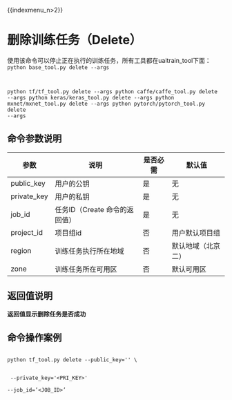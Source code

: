 {{indexmenu_n>2}}

# 删除训练任务（Delete）
使用该命令可以停止正在执行的训练任务，所有工具都在uaitrain\_tool下面：
<code>
python base_tool.py delete --args

python tf/tf_tool.py delete --args
python caffe/caffe_tool.py delete --args
python keras/keras_tool.py delete --args
python mxnet/mxnet_tool.py delete --args
python pytorch/pytorch_tool.py delete --args
</code>

## 命令参数说明

| 参数 | 说明 | 是否必需 | 默认值 |
| ---- | ---- | -------- | ------ |
| public\_key         | 用户的公钥                                              | 是              |        无     |
| private\_key        | 用户的私钥                                              | 是              |        无     |
| job\_id                | 任务ID（Create 命令的返回值）                 | 是              |      无      |
| project\_id         | 项目组id                                                  | 否               |        用户默认项目组   |
| region               | 训练任务执行所在地域                                 | 否               |       默认地域（北京二）   |
| zone                 | 训练任务所在可用区                                    | 否              |        默认可用区   |

## 返回值说明
**返回值显示删除任务是否成功**

## 命令操作案例
<code>
python tf_tool.py delete --public_key='<PUB_KEY>' \

​    --private_key='<PRI_KEY>' \
​    --job_id=’<JOB_ID>’
</code>